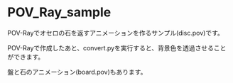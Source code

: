 # POV_Ray_sample

POV-Rayでオセロの石を返すアニメーションを作るサンプル(disc.pov)です。

POV-Rayで作成したあと、convert.pyを実行すると、背景色を透過させることができます。

盤と石のアニメーション(board.pov)もあります。
